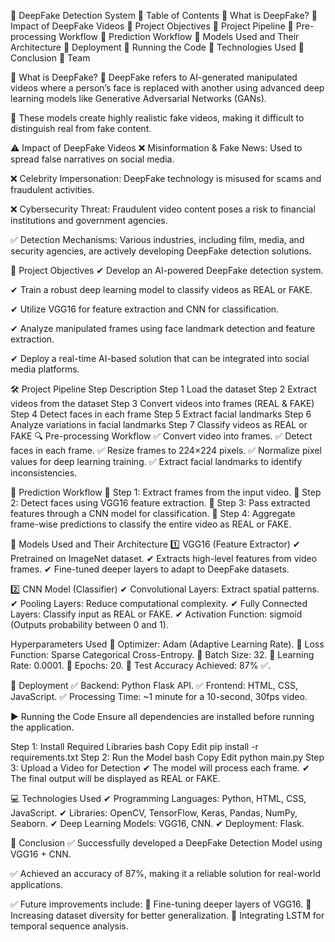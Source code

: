 🛑 DeepFake Detection System
📖 Table of Contents
🔹 What is DeepFake?
🔹 Impact of DeepFake Videos
🔹 Project Objectives
🔹 Project Pipeline
🔹 Pre-processing Workflow
🔹 Prediction Workflow
🔹 Models Used and Their Architecture
🔹 Deployment
🔹 Running the Code
🔹 Technologies Used
🔹 Conclusion
🔹 Team

📌 What is DeepFake?
🔹 DeepFake refers to AI-generated manipulated videos where a person’s face is replaced with another using advanced deep learning models like Generative Adversarial Networks (GANs).

🔹 These models create highly realistic fake videos, making it difficult to distinguish real from fake content.

⚠️ Impact of DeepFake Videos
❌ Misinformation & Fake News: Used to spread false narratives on social media.

❌ Celebrity Impersonation: DeepFake technology is misused for scams and fraudulent activities.

❌ Cybersecurity Threat: Fraudulent video content poses a risk to financial institutions and government agencies.

✅ Detection Mechanisms: Various industries, including film, media, and security agencies, are actively developing DeepFake detection solutions.

🎯 Project Objectives
✔ Develop an AI-powered DeepFake detection system.

✔ Train a robust deep learning model to classify videos as REAL or FAKE.

✔ Utilize VGG16 for feature extraction and CNN for classification.

✔ Analyze manipulated frames using face landmark detection and feature extraction.

✔ Deploy a real-time AI-based solution that can be integrated into social media platforms.

🛠 Project Pipeline
Step	Description
Step 1	Load the dataset
Step 2	Extract videos from the dataset
Step 3	Convert videos into frames (REAL & FAKE)
Step 4	Detect faces in each frame
Step 5	Extract facial landmarks
Step 6	Analyze variations in facial landmarks
Step 7	Classify videos as REAL or FAKE
🔍 Pre-processing Workflow
✅ Convert video into frames.
✅ Detect faces in each frame.
✅ Resize frames to 224×224 pixels.
✅ Normalize pixel values for deep learning training.
✅ Extract facial landmarks to identify inconsistencies.

🔎 Prediction Workflow
🔹 Step 1: Extract frames from the input video.
🔹 Step 2: Detect faces using VGG16 feature extraction.
🔹 Step 3: Pass extracted features through a CNN model for classification.
🔹 Step 4: Aggregate frame-wise predictions to classify the entire video as REAL or FAKE.

🧠 Models Used and Their Architecture
1️⃣ VGG16 (Feature Extractor)
✔ Pretrained on ImageNet dataset.
✔ Extracts high-level features from video frames.
✔ Fine-tuned deeper layers to adapt to DeepFake datasets.

2️⃣ CNN Model (Classifier)
✔ Convolutional Layers: Extract spatial patterns.
✔ Pooling Layers: Reduce computational complexity.
✔ Fully Connected Layers: Classify input as REAL or FAKE.
✔ Activation Function: sigmoid (Outputs probability between 0 and 1).

Hyperparameters Used
🔹 Optimizer: Adam (Adaptive Learning Rate).
🔹 Loss Function: Sparse Categorical Cross-Entropy.
🔹 Batch Size: 32.
🔹 Learning Rate: 0.0001.
🔹 Epochs: 20.
🔹 Test Accuracy Achieved: 87% ✅.

🚀 Deployment
✅ Backend: Python Flask API.
✅ Frontend: HTML, CSS, JavaScript.
✅ Processing Time: ~1 minute for a 10-second, 30fps video.

▶️ Running the Code
Ensure all dependencies are installed before running the application.

Step 1: Install Required Libraries
bash
Copy
Edit
pip install -r requirements.txt
Step 2: Run the Model
bash
Copy
Edit
python main.py
Step 3: Upload a Video for Detection
✔ The model will process each frame.
✔ The final output will be displayed as REAL or FAKE.

💻 Technologies Used
✔ Programming Languages: Python, HTML, CSS, JavaScript.
✔ Libraries: OpenCV, TensorFlow, Keras, Pandas, NumPy, Seaborn.
✔ Deep Learning Models: VGG16, CNN.
✔ Deployment: Flask.

📢 Conclusion
✅ Successfully developed a DeepFake Detection Model using VGG16 + CNN.

✅ Achieved an accuracy of 87%, making it a reliable solution for real-world applications.

✅ Future improvements include:
🔹 Fine-tuning deeper layers of VGG16.
🔹 Increasing dataset diversity for better generalization.
🔹 Integrating LSTM for temporal sequence analysis.

